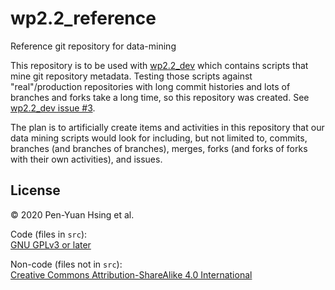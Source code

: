 # wp2.2_reference

Reference git repository for data-mining

This repository is to be used with [wp2.2_dev](https://github.com/OPEN-NEXT/wp2.2_dev) which contains scripts that mine git repository metadata. Testing those scripts against "real"/production repositories with long commit histories and lots of branches and forks take a long time, so this repository was created. See [wp2.2_dev issue #3](https://github.com/OPEN-NEXT/wp2.2_dev/issues/3).

The plan is to artificially create items and activities in this repository that our data mining scripts would look for including, but not limited to, commits, branches (and branches of branches), merges, forks (and forks of forks with their own activities), and issues.

## License

© 2020 Pen-Yuan Hsing et al.

Code (files in `src`): \
[GNU GPLv3 or later](../LICENSE)

Non-code (files not in `src`): \
[Creative Commons Attribution-ShareAlike 4.0 International](https://creativecommons.org/licenses/by-sa/4.0/)